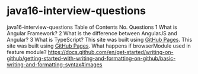 # java16-interview-questions
java16-interview-questions
Table of Contents
No.	Questions
1	<a> What is Angular Framework? </a>
2	What is the difference between AngularJS and Angular?
3	What is TypeScript?
This site was built using [GitHub Pages](https://pages.github.com/).
This site was built using [GitHub Pages](https://pages.github.com/).
What happens if browserModule used in feature module?
https://docs.github.com/en/get-started/writing-on-github/getting-started-with-writing-and-formatting-on-github/basic-writing-and-formatting-syntax#images
